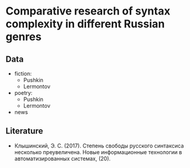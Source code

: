# Comparative research of syntax complexity in different Russian genres

## Data

* fiction:
	* Pushkin
	* Lermontov
* poetry:
	* Pushkin
	* Lermontov
* news

## Literature

* Клышинский, Э. С. (2017). Степень свободы русского синтаксиса несколько преувеличена. Новые информационные технологии в автоматизированных системах, (20).